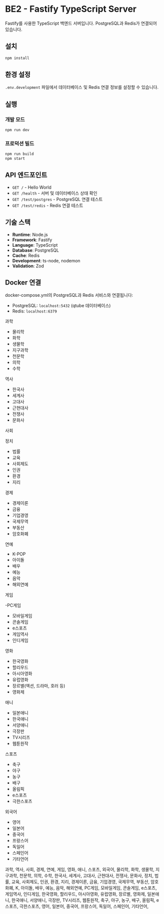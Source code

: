 # BE2 - Fastify TypeScript Server

Fastify를 사용한 TypeScript 백엔드 서버입니다. PostgreSQL과 Redis가 연결되어 있습니다.

## 설치

```bash
npm install
```

## 환경 설정

`.env.development` 파일에서 데이터베이스 및 Redis 연결 정보를 설정할 수 있습니다.

## 실행

### 개발 모드
```bash
npm run dev
```

### 프로덕션 빌드
```bash
npm run build
npm start
```

## API 엔드포인트

- `GET /` - Hello World
- `GET /health` - 서버 및 데이터베이스 상태 확인
- `GET /test/postgres` - PostgreSQL 연결 테스트
- `GET /test/redis` - Redis 연결 테스트

## 기술 스택

- **Runtime**: Node.js
- **Framework**: Fastify
- **Language**: TypeScript
- **Database**: PostgreSQL
- **Cache**: Redis
- **Development**: ts-node, nodemon
- **Validation**: Zod

## Docker 연결

docker-compose.yml의 PostgreSQL과 Redis 서비스와 연결됩니다:
- PostgreSQL: `localhost:5432` (qtube 데이터베이스)
- Redis: `localhost:6379`


과학

- 물리학
- 화학
- 생물학
- 지구과학
- 천문학
- 의학
- 수학

역사

- 한국사
- 세계사
- 고대사
- 근현대사
- 전쟁사
- 문화사

사회

정치
- 법률
- 교육
- 사회제도
- 인권
- 환경
- 지리

경제

- 경제이론
- 금융
- 기업경영
- 국제무역
- 부동산
- 암호화폐

연예

- K-POP
- 아이돌
- 배우
- 예능
- 음악
- 해외연예

게임

-PC게임
- 모바일게임
- 콘솔게임
- e스포츠
- 게임역사
- 인디게임

영화

- 한국영화
- 할리우드
- 아시아영화
- 유럽영화
- 장르별(액션, 드라마, 호러 등)
- 영화제

애니

- 일본애니
- 한국애니
- 서양애니
- 극장판
- TV시리즈
- 웹툰원작

스포츠

- 축구
- 야구
- 농구
- 배구
- 올림픽
- e스포츠
- 극한스포츠

외국어

- 영어
- 일본어
- 중국어
- 프랑스어
- 독일어
- 스페인어
- 기타언어


과학, 역사, 사회, 경제, 연예, 게임, 영화, 애니, 스포츠, 외국어, 
물리학, 화학, 생물학, 지구과학, 천문학, 의학, 수학, 한국사, 세계사, 고대사, 근현대사, 전쟁사, 문화사, 정치, 법률, 교육, 사회제도, 인권, 환경, 지리, 경제이론, 금융, 기업경영, 국제무역, 부동산, 암호화폐, K, 아이돌, 배우, 예능, 음악, 해외연예, PC게임, 모바일게임, 콘솔게임, e스포츠, 게임역사, 인디게임, 한국영화, 할리우드, 아시아영화, 유럽영화, 장르별, 영화제, 일본애니, 한국애니, 서양애니, 극장판, TV시리즈, 웹툰원작, 축구, 야구, 농구, 배구, 올림픽, e스포츠, 극한스포츠, 영어, 일본어, 중국어, 프랑스어, 독일어, 스페인어, 기타언어, 